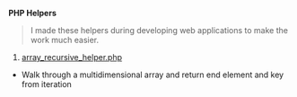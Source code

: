 **PHP Helpers**

> I made these helpers during developing web applications to make the work much easier. 

1. [array_recursive_helper.php](https://github.com/apnikhil/php-helpers/blob/master/array_recursive_helper.php)
 - Walk through a multidimensional array and return end element and key from iteration
